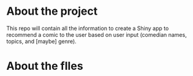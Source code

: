 # About the project
This repo will contain all the information to create a Shiny app to recommend a comic to the user based on user input (comedian names, topics, and [maybe] genre).

# About the fIles
